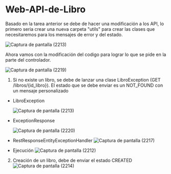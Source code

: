 # Web-API-de-Libro
Basado en la tarea anterior se debe de hacer una modificación a los API, lo primero seria crear una nueva carpeta "utils" para crear las clases que necesitaremos para los mensajes de error y del estado.

![Captura de pantalla (2213)](https://github.com/AbarcaBryan/Web-API-de-Libro/assets/169930464/c8c89bc7-600b-43be-8d01-8e3d2a00c884)

Ahora vamos con la modificación del codigo para lograr lo que se pide en la parte del controlador.

![Captura de pantalla (2219)](https://github.com/AbarcaBryan/Web-API-de-Libro/assets/169930464/08cb687d-3108-403b-ac68-c5c3590e2feb)

1. Si no existe un libro, se debe de lanzar una clase LibroException (GET /libros/{id_libro}). El estado que se debe enviar es un NOT_FOUND con un mensaje personalizado
- LibroException

  ![Captura de pantalla (2213)](https://github.com/AbarcaBryan/Web-API-de-Libro/assets/169930464/1571150a-948a-4cf3-b9bd-c69c6912d3d6)

- ExceptionResponse

  ![Captura de pantalla (2220)](https://github.com/AbarcaBryan/Web-API-de-Libro/assets/169930464/fc4c3132-8c53-40de-bb04-49cac4f2ac6e)

- RestResponseEntityExceptionHandler
  ![Captura de pantalla (2217)](https://github.com/AbarcaBryan/Web-API-de-Libro/assets/169930464/1aa967b9-97d7-44d6-bd37-a0173064ddd5)

- Ejecución
  ![Captura de pantalla (2212)](https://github.com/AbarcaBryan/Web-API-de-Libro/assets/169930464/52082449-0829-454f-9f88-4fb7d34b51a5)

2. Creación de un libro, debe de enviar el estado CREATED
![Captura de pantalla (2214)](https://github.com/AbarcaBryan/Web-API-de-Libro/assets/169930464/2710e54e-d241-4bb5-948e-447b32312ac0)

